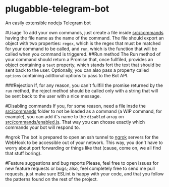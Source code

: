# plugabble-telegram-bot
An easily extensible nodejs Telegram bot

#Usage
To add your own commands, just create a file inside [src/commands](src/commands) having the file name as the name of the command.
The file should export an object with two properties: `regex`, which is the regex that must be matched for your command to be called, and `run`, which is the function that will be called when you command is triggered.
##Run method
The Run method of your command should return a Promise that, once fullfiled, provides an object containing a `text` property, which stands fort the text that should be sent back to the user. Optionally, you can also pass a property called `options` containing adittional options to pass to the Bot API.

###Rejection
If, for any reason, you can't fullfill the promise returned by the `run` method, the reject method should be called only with a string that will be sent back to the user with a nice message.

#Disabling commands
If you, for some reason, need a file insde the [src/commands](src/commands) folder to not be loaded as a command (a WIP command, for example), you can add it's name to the `disabled` array on [src/commands/enabled.js](src/commands/enabled.js#L2). That way you can chosse exactly which commands your bot will respond to.

#ngrok
The bot is prepared to open an ssh tunnel to [ngrok](http://ngrok.com) servers for the WebHook to be accessible out of your network. This way, you don't have to worry about port forwarding or things like that (cause, come on, we all find that stuff boring).

#Feature suggestions and bug reports
Please, feel free to open issues for new feature requests or bugs; also, feel completely free to send me pull requests, just make sure ESLint is happy with your code, and that you follow the patterns found on the rest of the project.
